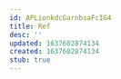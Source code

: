 ```yaml
---
id: APLionkdcGarnbsaFcIG4
title: Ref
desc: ''
updated: 1637602874134
created: 1637602874134
stub: true
---
```


